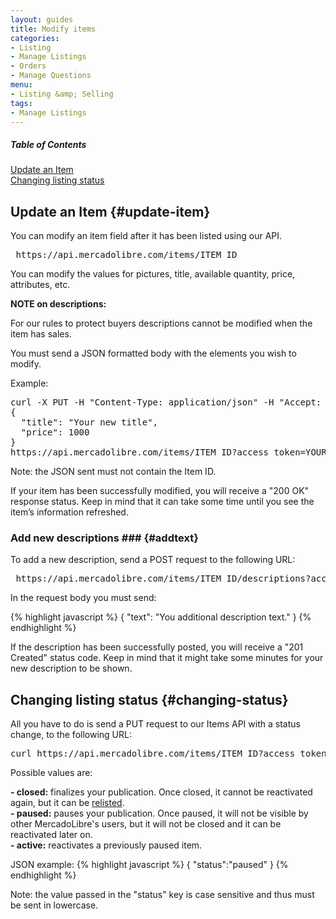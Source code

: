 ```yaml
---
layout: guides
title: Modify items
categories: 
- Listing
- Manage Listings
- Orders
- Manage Questions
menu: 
- Listing &amp; Selling
tags: 
- Manage Listings
---
```



<div class="contents">
  <h5>Table of Contents</h5>
  <dl>
    <dt><a href="javascript:void(0)" onClick="goToByScroll('#update-item')">Update an Item</a></dt>
    <dt><a href="javascript:void(0)" onClick="goToByScroll('changing-status')">Changing listing status</a></dt>
</dl>
</div>

## Update an Item {#update-item}

You can modify an item field after it has been listed using our API.

<pre class="terminal">
 https://api.mercadolibre.com/items/ITEM_ID
</pre>


You can modify the values for pictures, title, available quantity, price, attributes, etc. 

<strong>NOTE on descriptions:</strong>

For our rules to protect buyers descriptions cannot be modified when the item has sales.

You must send a JSON formatted body with the elements you wish to modify.


Example:
<pre class="terminal">
curl -X PUT -H "Content-Type: application/json" -H "Accept: application/json" -d
{ 
  "title": "Your new title",
  "price": 1000
}
https://api.mercadolibre.com/items/ITEM_ID?access_token=YOUR_ACCESS_TOKEN
</pre>

Note: the JSON sent must not contain the Item ID.

If your item has been successfully modified, you will receive a "200 OK" response status. Keep in mind that it can take some time until you see the item’s information refreshed.

### Add new descriptions ### {#addtext}

To add a new description, send a POST request to the following URL:

<pre class="terminal">
 https://api.mercadolibre.com/items/ITEM_ID/descriptions?access_token=YOUR_ACCESS_TOKEN
</pre>

In the request body you must send:

{% highlight javascript %}
{
  "text": "You additional description text."
}
{% endhighlight %}

If the description has been successfully posted, you will receive a "201 Created" status code. Keep in mind that it might take some minutes for your new description to be shown.

## Changing listing status {#changing-status}

All you have to do is send a PUT request to our Items API with a status change, to the following URL:

<pre class="terminal">
curl https://api.mercadolibre.com/items/ITEM_ID?access_token=YOUR_ACCESS_TOKEN
</pre>



Possible values are:

**- closed:** finalizes your publication. Once closed, it cannot be reactivated again, but it can be [relisted](/relist-item).<br/>
**- paused:** pauses your publication. Once paused, it will not be visible by other MercadoLibre's users, but it will not be closed and it can be reactivated later on.<br/>
**- active:** reactivates a previously paused item.<br/>


JSON example:
{% highlight javascript %}
{
	"status":"paused"
}
{% endhighlight %}

Note: the value passed in the "status" key is case sensitive and thus must be sent in lowercase.

